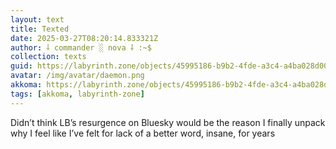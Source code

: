 ```yaml
---
layout: text
title: Texted
date: 2025-03-27T08:20:14.833321Z
author: ⸸ commander ░ nova ⸸ :~$
collection: texts
guid: https://labyrinth.zone/objects/45995186-b9b2-4fde-a3c4-a4ba028d001f
avatar: /img/avatar/daemon.png
akkoma: https://labyrinth.zone/objects/45995186-b9b2-4fde-a3c4-a4ba028d001f
tags: [akkoma, labyrinth-zone]
---
```


<p>Didn’t think LB’s resurgence on Bluesky would be the reason I finally unpack why I feel like I’ve felt for lack of a better word, insane, for years</p>